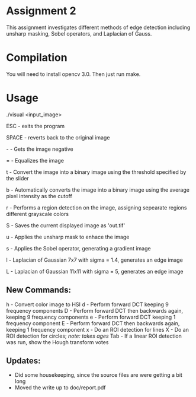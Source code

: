# Assignment 2
This assignment investigates different methods of edge detection including unsharp masking, Sobel operators, and Laplacian of Gauss.

# Compilation
You will need to install opencv 3.0. Then just run make.

# Usage
./visual <input_image>

ESC - exits the program

SPACE - reverts back to the original image

\- - Gets the image negative

= - Equalizes the image

t - Convert the image into a binary image using the threshold specified by the slider

b - Automatically converts the image into a binary image using the average pixel intensity as the cutoff

r - Performs a region detection on the image, assigning sepearate regions different grayscale colors

S - Saves the current displayed image as 'out.tif'

u - Applies the unsharp mask to enhace the image

s - Applies the Sobel operator, generating a gradient image

l - Laplacian of Gaussian 7x7 with sigma = 1.4, generates an edge image

L - Laplacian of Gaussian 11x11 with sigma = 5, generates an edge image

## New Commands:

h - Convert color image to HSI
d - Perform forward DCT keeping 9 frequency components
D - Perform forward DCT then backwards again, keeping 9 frequency components
e - Perform forward DCT keeping 1 frequency component
E - Perform forward DCT then backwards again, keeping 1 frequency component
x - Do an ROI detection for lines
X - Do an ROI detection for circles; *note: takes ages*
Tab - If a linear ROI detection was run, show the Hough transform votes

## Updates:
- Did some housekeeping, since the source files are were getting a bit long
- Moved the write up to doc/report.pdf
